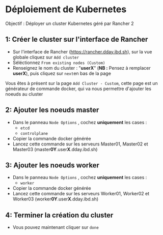 # Déploiement de Kubernetes

Objectif : Déployer un cluster Kubernetes géré par Rancher 2

## 1: Créer le cluster sur l'interface de Rancher

* Sur l'interface de Rancher (https://rancher.dday.ibd.sh), sur la vue globale cliquez sur `Add cluster`
* Séléctionnez `From existing nodes (Custom)`
* Renseignez le nom du cluster : "**userX**"  (**NB :** Pensez à remplacer **userX**), puis cliquez sur `next`en bas de la page

Vous êtes à présent sur la page `Add Cluster - Custom`, cette page est un générateur de commande docker, qui va nous permettre d'ajouter les noeuds au cluster

## 2: Ajouter les noeuds master

* Dans le panneau `Node Options` , cochez **uniquement** les cases :
  * `etcd`
  * `controlplane`
* Copier la commande docker générée
* Lancez cette commande sur les serveurs Master01, Master02 et Master03 (master**0Y**.user**X**.dday.ibd.sh)

## 3: Ajouter les noeuds worker

* Dans le panneau `Node Options` , cochez **uniquement** les cases :
  * `worker`
* Copier la commande docker générée
* Lancez cette commande sur les serveurs Worker01, Worker02 et Worker03 (worker**0Y**.user**X**.dday.ibd.sh)

## 4: Terminer la création du cluster

* Vous pouvez maintenant cliquer sur `done`